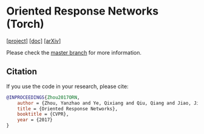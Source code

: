 # Oriented Response Networks (Torch)
[[project]](http://zhouyanzhao.github.io/ORN) [[doc]](http://github.com/ZhouYanzhao/ORN) [[arXiv]](https://arxiv.org/pdf/1701.01833)

Please check the [master branch](http://github.com/ZhouYanzhao/ORN) for more information.

## Citation 
If you use the code in your research, please cite:
```bibtex
@INPROCEEDINGS{Zhou2017ORN,
    author = {Zhou, Yanzhao and Ye, Qixiang and Qiu, Qiang and Jiao, Jianbin},
    title = {Oriented Response Networks},
    booktitle = {CVPR},
    year = {2017}
}
```
